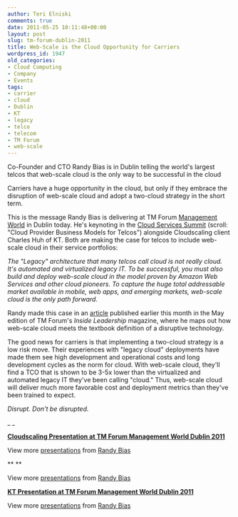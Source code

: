 ```yaml
---
author: Teri Elniski
comments: true
date: 2011-05-25 10:11:48+00:00
layout: post
slug: tm-forum-dublin-2011
title: Web-Scale is the Cloud Opportunity for Carriers
wordpress_id: 1947
old_categories:
- Cloud Computing
- Company
- Events
tags:
- carrier
- cloud
- Dublin
- KT
- legacy
- telco
- telecom
- TM Forum
- web-scale
---
```


Co-Founder and CTO Randy Bias is in Dublin telling the world's largest telcos that web-scale cloud is the only way to be successful in the cloud

Carriers have a huge opportunity in the cloud, but only if they embrace the disruption of web-scale cloud and adopt a two-cloud strategy in the short term.

This is the message Randy Bias is delivering at TM Forum [Management World](http://www.tmforum.org/ManagementWorld2011/9414/home.html) in Dublin today. He's keynoting in the [Cloud Services Summit](http://www.tmforum.org/ConferenceAgenda/10131/home.html?ModuleClass=10135) (scroll: "Cloud Provider Business Models for Telcos") alongside Cloudscaling client Charles Huh of KT. Both are making the case for telcos to include web-scale cloud in their service portfolios:


_The "Legacy" architecture that many telcos call cloud is not really cloud. It's automated and virtualized legacy IT. To be successful, you must also build and deploy web-scale cloud in the model proven by Amazon Web Services and other cloud pioneers. To capture the huge total addressable market available in mobile, web apps, and emerging markets, web-scale cloud is the only path forward._


Randy made this case in an [article](http://www.tmforum.org/EmbracingtheCloud/10760/home.html) published earlier this month in the May edition of TM Forum's _Inside Leadership_ magazine, where he maps out how web-scale cloud meets the textbook definition of a disruptive technology.

The good news for carriers is that implementing a two-cloud strategy is a low risk move. Their experiences with "legacy cloud" deployments have made them see high development and operational costs and long development cycles as the norm for cloud. With web-scale cloud, they'll find a TCO that is shown to be 3-5x lower than the virtualized and automated legacy IT they've been calling "cloud." Thus, web-scale cloud will deliver much more favorable cost and deployment metrics than they've been trained to expect.

_Disrupt. Don't be disrupted._

_
_


**[Cloudscaling Presentation at TM Forum Management World Dublin 2011](http://www.slideshare.net/randybias/cloudscaling-presentation-at-tm-forum-management-world-dublin-2011)** 


View more [presentations](http://www.slideshare.net/) from [Randy Bias](http://www.slideshare.net/randybias)





**
**


View more [presentations](http://www.slideshare.net/) from [Randy Bias](http://www.slideshare.net/randybias)







**[KT Presentation at TM Forum Management World Dublin 2011](http://www.slideshare.net/randybias/kt-presentation-at-tm-forum-management-world-dublin-2011)** 


View more [presentations](http://www.slideshare.net/) from [Randy Bias](http://www.slideshare.net/randybias)






